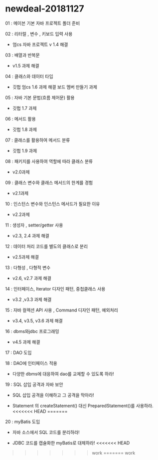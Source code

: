 # newdeal-20181127

01 : 메이븐 기본 자바 프로젝트 폴더 준비

02 : 리터럴 , 변수  , 키보드 입력 사용

  - 엄cs 자바 프로젝트 v 1.4 해결

03 : 배열과 반복문
 
  - v1.5 과제 해결
 
04 : 클래스와 데이터 타입

  - 깃헙 엄cs 1.6 과제 해결 보드 멤버 만들기 과제

 05 : 자바 기본 문법(흐름 제어문) 활용

  - 깃헙 1.7 과제

 06 : 메서드 활용

  - 깃헙 1.8 과제

 07 : 클래스를 활용하여 메서드 분류

  - 깃헙 1.9 과제
  
 08 : 패키지를 사용하여 역할에 따라 클래스 분류

  - v2.0과제

 09 : 클래스 변수와 클래스 메서드의 한계를 경험

  - v2.1과제

 10 : 인스턴스 변수와 인스턴스 메서드가 필요한 이유

  - v2.2과제

 11 : 생성자 , setter/getter 사용
 
  - v2.3, 2.4 과제 해결

 12 : 데이터 처리 코드를 별도의 클래스로 분리

  - v2.5과제 해결

 13 : 다형성 , 다형적 변수

  - v2.6, v2.7 과제 해결

 14 : 인터페이스, Iterator 디자인 패턴, 중첩클래스 사용 

  - v3.2 ,v3.3 과제 해결

 15 : 자바 컬렉션 API 사용 , Command 디자인 패턴, 예외처리
 
  - v3.4, v3.5, v3.6 과제 해결

 16 : dbms와jdbc 프로그래밍

  - v4.5 과제 해결

 17 : DAO 도입

 18 : DAO에 인터페이스 적용

  - 다양한 dbms에 대응하여 dao를 교체할 수 있도록 하라!

 19 : SQL 삽입 공격과 자바 보안
  
  - SQL 삽입 공격을 이해하고 그 공격을 막아라!
  
  - Statement 의 createStatement() 대신  PreparedStatement()를 사용하라. 
<<<<<<< HEAD
=======

 20 : myBatis 도입

  - 자바 소스에서 SQL 코드를 분리하라!

  - JDBC 코드를 캡슐화한 myBatis로 대체하라!
<<<<<<< HEAD
>>>>>>> work
=======
>>>>>>> work

